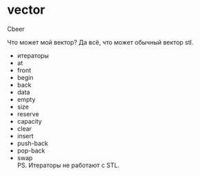 # vector
Cbeer

Что может мой вектор? Да всё, что может обычный вектор stl.
- итераторы
- at
- front
- begin
- back
- data
- empty
- size
- reserve
- capacity
- clear
- insert
- push-back
- pop-back
- swap <br>
PS. Итераторы не работают с STL. 
